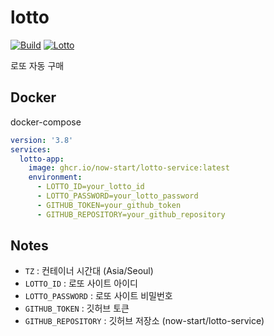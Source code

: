# lotto

[![Build](https://github.com/now-start/lotto-service/actions/workflows/deploy.yaml/badge.svg)](https://github.com/now-start/lotto-service/actions/workflows/deploy.yaml)
[![Lotto](https://github.com/now-start/lotto-service/actions/workflows/lotto.yaml/badge.svg)](https://github.com/now-start/lotto-service/actions/workflows/lotto.yaml)

로또 자동 구매

## Docker

docker-compose

```yaml
version: '3.8'
services:
  lotto-app:
    image: ghcr.io/now-start/lotto-service:latest
    environment:
      - LOTTO_ID=your_lotto_id
      - LOTTO_PASSWORD=your_lotto_password
      - GITHUB_TOKEN=your_github_token
      - GITHUB_REPOSITORY=your_github_repository
```

## Notes
 - `TZ` : 컨테이너 시간대 (Asia/Seoul)
 - `LOTTO_ID` : 로또 사이트 아이디
 - `LOTTO_PASSWORD` : 로또 사이트 비밀번호
 - `GITHUB_TOKEN` : 깃허브 토큰
 - `GITHUB_REPOSITORY` : 깃허브 저장소 (now-start/lotto-service)